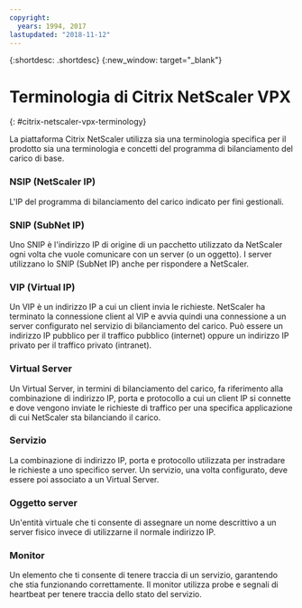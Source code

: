 ```yaml
---
copyright:
  years: 1994, 2017
lastupdated: "2018-11-12"
---
```


{:shortdesc: .shortdesc}
{:new_window: target="_blank"}

# Terminologia di Citrix NetScaler VPX
{: #citrix-netscaler-vpx-terminology}

La piattaforma Citrix NetScaler utilizza sia una terminologia specifica per il prodotto sia una terminologia e concetti del programma di bilanciamento del carico di base. 

### NSIP (NetScaler IP)

L'IP del programma di bilanciamento del carico indicato per fini gestionali.

### SNIP (SubNet IP)

Uno SNIP è l'indirizzo IP di origine di un pacchetto utilizzato da NetScaler ogni volta che vuole comunicare con un server (o un oggetto). I server utilizzano lo SNIP (SubNet IP) anche per rispondere a NetScaler.

### VIP (Virtual IP)

Un VIP è un indirizzo IP a cui un client invia le richieste. NetScaler ha terminato la connessione client al VIP e avvia quindi una connessione a un server configurato nel servizio di bilanciamento del carico.  Può essere un indirizzo IP pubblico per il traffico pubblico (internet) oppure un indirizzo IP privato per il traffico privato (intranet).

### Virtual Server

Un Virtual Server, in termini di bilanciamento del carico, fa riferimento alla combinazione di indirizzo IP, porta e protocollo a cui un client IP si connette e dove vengono inviate le richieste di traffico per una specifica applicazione di cui NetScaler sta bilanciando il carico.

### Servizio

La combinazione di indirizzo IP, porta e protocollo utilizzata per instradare le richieste a uno specifico server. Un servizio, una volta configurato, deve essere poi associato a un Virtual Server.

### Oggetto server

Un'entità virtuale che ti consente di assegnare un nome descrittivo a un server fisico invece di utilizzarne il normale indirizzo IP.

### Monitor

Un elemento che ti consente di tenere traccia di un servizio, garantendo che stia funzionando correttamente. Il monitor utilizza probe e segnali di heartbeat per tenere traccia dello stato del servizio.
